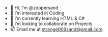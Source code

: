 - 👋 Hi, I’m @zoopersand
- 👀 I’m interested in Coding
- 🌱 I’m currently learning HTML & C#
- 💞️ I’m looking to collaborate on Projects
- 📫 Email me at strange006sand@gmail.com

<!---
zoopersand/zoopersand is a ✨ special ✨ repository because its `README.md` (this file) appears on your GitHub profile.
You can click the Preview link to take a look at your changes.
--->
